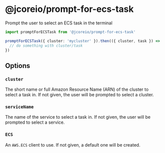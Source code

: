 # @jcoreio/prompt-for-ecs-task

Prompt the user to select an ECS task in the terminal

```ts
import promptForECSTask from '@jcoreio/prompt-for-ecs-task'

promptForECSTask({ cluster: 'mycluster' }).then(({ cluster, task }) => {
  // do something with cluster/task
})
```

## Options

### `cluster`

The short name or full Amazon Resource Name (ARN) of the cluster to select a task in.
If not given, the user will be prompted to select a cluster.

### `serviceName`

The name of the service to select a task in.
If not given, the user will be prompted to select a service.

### `ECS`

An `AWS.ECS` client to use. If not given, a default one will be created.
